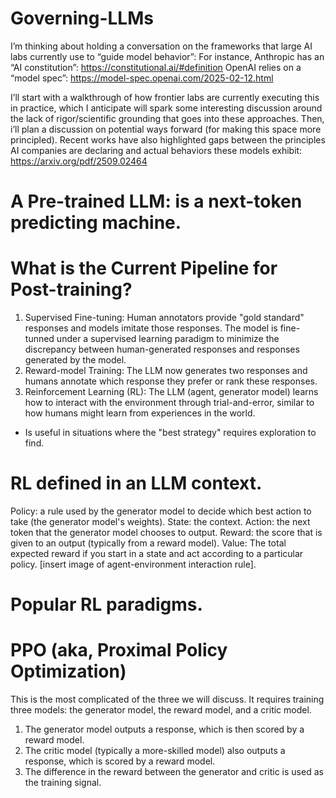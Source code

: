 # Governing-LLMs

I’m thinking about holding a conversation on the frameworks that large AI labs currently use to “guide model behavior”:
For instance,
Anthropic has an “AI constitution”: https://constitutional.ai/#definition
OpenAI relies on a “model spec”: https://model-spec.openai.com/2025-02-12.html

I’ll start with a walkthrough of how frontier labs are currently executing this in practice, which I anticipate will spark some interesting discussion around the lack of rigor/scientific grounding that goes into these approaches. Then, i’ll plan a discussion on potential ways forward (for making this space more principled).
Recent works have also highlighted gaps between the principles AI companies are declaring and actual behaviors these models exhibit:
https://arxiv.org/pdf/2509.02464

# A Pre-trained LLM: is a next-token predicting machine.

# What is the Current Pipeline for Post-training?
1. Supervised Fine-tuning: Human annotators provide "gold standard" responses and models imitate those responses. The model is fine-tunned under a supervised learning paradigm to minimize the discrepancy between human-generated responses and responses generated by the model.
2. Reward-model Training: The LLM now generates two responses and humans annotate which response they prefer or rank these responses.
3. Reinforcement Learning (RL): The LLM (agent, generator model) learns how to interact with the environment through trial-and-error, similar to how humans might learn from experiences in the world.
- Is useful in situations where the "best strategy" requires exploration to find.

# RL defined in an LLM context.
Policy: a rule used by the generator model to decide which best action to take (the generator model's weights).
State: the context.
Action: the next token that the generator model chooses to output.
Reward: the score that is given to an output (typically from a reward model).
Value: The total expected reward if you start in a state and act according to a particular policy.
[insert image of agent-environment interaction rule].

# Popular RL paradigms.

# PPO (aka, Proximal Policy Optimization)
This is the most complicated of the three we will discuss. It requires training three models: the generator model, the reward model, and a critic model.
1. The generator model outputs a response, which is then scored by a reward model.
2. The critic model (typically a more-skilled model) also outputs a response, which is scored by a reward model.
3. The difference in the reward between the generator and critic is used as the training signal.
